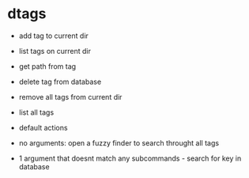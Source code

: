 # dtags


- add tag to current dir

- list tags on current dir

- get path from tag

- delete tag from database
- remove all tags from current dir

- list all tags


- default actions
- no arguments: open a fuzzy finder to search throught all tags
- 1 argument that doesnt match any subcommands - search for key in database
